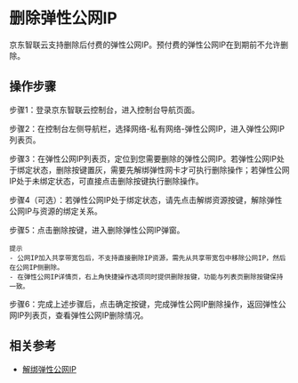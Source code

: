# 删除弹性公网IP

京东智联云支持删除后付费的弹性公网IP。预付费的弹性公网IP在到期前不允许删除。

## 操作步骤
步骤1：登录京东智联云控制台，进入控制台导航页面。

步骤2：在控制台左侧导航栏，选择网络-私有网络-弹性公网IP，进入弹性公网IP列表页。

步骤3：在弹性公网IP列表页，定位到您需要删除的弹性公网IP。若弹性公网IP处于绑定状态，删除按键置灰，需要先解绑弹性网卡才可执行删除操作；若弹性公网IP处于未绑定状态，可直接点击删除按键执行删除操作。

步骤4（可选）：若弹性公网IP处于绑定状态，请先点击解绑资源按键，解除弹性公网IP与资源的绑定关系。

步骤5：点击删除按键，进入删除弹性公网IP弹窗。

```
提示
- 公网IP加入共享带宽包后，不支持直接删除IP资源，需先从共享带宽包中移除公网IP，然后在公网IP侧删除。
- 在弹性公网IP详情页，右上角快捷操作选项同时提供删除按键，功能与列表页删除按键保持一致。
```
步骤6：完成上述步骤后，点击确定按键，完成弹性公网IP删除操作，返回弹性公网IP列表页，查看弹性公网IP删除情况。

## 相关参考

- [解绑弹性公网IP](./Disassociate-Elastic-IP.md)


